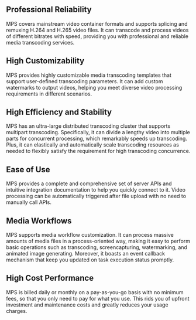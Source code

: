 

## Professional Reliability
MPS covers mainstream video container formats and supports splicing and remuxing H.264 and H.265 video files. It can transcode and process videos of different bitrates with speed, providing you with professional and reliable media transcoding services.

## High Customizability
MPS provides highly customizable media transcoding templates that support user-defined transcoding parameters. It can add custom watermarks to output videos, helping you meet diverse video processing requirements in different scenarios.

## High Efficiency and Stability
MPS has an ultra-large distributed transcoding cluster that supports multipart transcoding. Specifically, it can divide a lengthy video into multiple parts for concurrent processing, which remarkably speeds up transcoding. Plus, it can elastically and automatically scale transcoding resources as needed to flexibly satisfy the requirement for high transcoding concurrence.

## Ease of Use
MPS provides a complete and comprehensive set of server APIs and intuitive integration documentation to help you quickly connect to it. Video processing can be automatically triggered after file upload with no need to manually call APIs.

## Media Workflows
MPS supports media workflow customization. It can process massive amounts of media files in a process-oriented way, making it easy to perform basic operations such as transcoding, screencapturing, watermarking, and animated image generating. Moreover, it boasts an event callback mechanism that keep you updated on task execution status promptly.

## High Cost Performance
MPS is billed daily or monthly on a pay-as-you-go basis with no minimum fees, so that you only need to pay for what you use. This rids you of upfront investment and maintenance costs and greatly reduces your usage charges.

